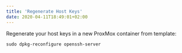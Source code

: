 ```yaml
--- 
title: 'Regenerate Host Keys'
date: 2020-04-11T18:49:01+02:00
---
```


Regenerate your host keys in a new ProxMox container from template:

`sudo dpkg-reconfigure openssh-server`